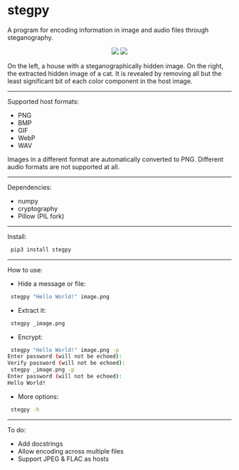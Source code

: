 # stegpy

A program for encoding information in image and audio files through steganography.

<p align="middle">
  <img src="https://github.com/kamihfkjkf/stegpy/blob/master/images/house.png?raw=true"/>
  <img src="https://github.com/kamihfkjkf/stegpy/blob/master/images/_cat.jpeg?raw=true"/>
</p>

On the left, a house with a steganographically hidden image. On the right, the extracted hidden image of a cat. It is revealed by removing all but the least significant bit of each color component in the host image.

***
Supported host formats:
* PNG
* BMP
* GIF
* WebP
* WAV

Images in a different format are automatically converted to PNG. Different audio formats are not supported at all.

***
Dependencies:
* numpy
* cryptography
* Pillow (PIL fork)
***
Install:
```sh
 pip3 install stegpy
```
***
How to use:
* Hide a message or file:
```sh
 stegpy "Hello World!" image.png
```
* Extract it:
```sh
 stegpy _image.png
```
* Encrypt:
```sh
 stegpy "Hello World!" image.png -p
Enter password (will not be echoed):
Verify password (will not be echoed):
 stegpy _image.png -p
Enter password (will not be echoed):
Hello World!
```
* More options:
```sh
 stegpy -h
```
***
To do:
* Add docstrings
* Allow encoding across multiple files
* Support JPEG & FLAC as hosts
